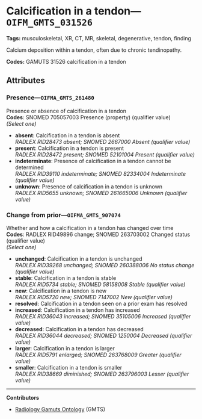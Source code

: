 # Calcification in a tendon—`OIFM_GMTS_031526`

**Tags:** musculoskeletal, XR, CT, MR, skeletal, degenerative, tendon, finding

Calcium deposition within a tendon, often due to chronic tendinopathy.

**Codes:** GAMUTS 31526 calcification in a tendon

## Attributes

### Presence—`OIFMA_GMTS_261480`

Presence or absence of calcification in a tendon  
**Codes**: SNOMED 705057003 Presence (property) (qualifier value)  
*(Select one)*

- **absent**: Calcification in a tendon is absent  
_RADLEX RID28473 absent; SNOMED 2667000 Absent (qualifier value)_
- **present**: Calcification in a tendon is present  
_RADLEX RID28472 present; SNOMED 52101004 Present (qualifier value)_
- **indeterminate**: Presence of calcification in a tendon cannot be determined  
_RADLEX RID39110 indeterminate; SNOMED 82334004 Indeterminate (qualifier value)_
- **unknown**: Presence of calcification in a tendon is unknown  
_RADLEX RID5655 unknown; SNOMED 261665006 Unknown (qualifier value)_

### Change from prior—`OIFMA_GMTS_907074`

Whether and how a calcification in a tendon has changed over time  
**Codes**: RADLEX RID49896 change; SNOMED 263703002 Changed status (qualifier value)  
*(Select one)*

- **unchanged**: Calcification in a tendon is unchanged  
_RADLEX RID39268 unchanged; SNOMED 260388006 No status change (qualifier value)_
- **stable**: Calcification in a tendon is stable  
_RADLEX RID5734 stable; SNOMED 58158008 Stable (qualifier value)_
- **new**: Calcification in a tendon is new  
_RADLEX RID5720 new; SNOMED 7147002 New (qualifier value)_
- **resolved**: Calcification in a tendon seen on a prior exam has resolved  
- **increased**: Calcification in a tendon has increased  
_RADLEX RID36043 increased; SNOMED 35105006 Increased (qualifier value)_
- **decreased**: Calcification in a tendon has decreased  
_RADLEX RID36044 decreased; SNOMED 1250004 Decreased (qualifier value)_
- **larger**: Calcification in a tendon is larger  
_RADLEX RID5791 enlarged; SNOMED 263768009 Greater (qualifier value)_
- **smaller**: Calcification in a tendon is smaller  
_RADLEX RID38669 diminished; SNOMED 263796003 Lesser (qualifier value)_

---

**Contributors**

- [Radiology Gamuts Ontology](https://gamuts.net/) (GMTS)